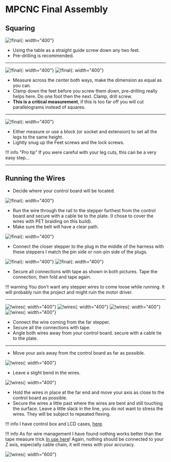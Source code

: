 # MPCNC Final Assembly

## Squaring

![!final](https://www.v1engineering.com/wp-content/uploads/2015/10/IMG_20151025_124732.jpg){: width="400"}

* Using the table as a straight guide screw down any two feet.
* Pre-drilling is recommended.

---

![!final](https://www.v1engineering.com/wp-content/uploads/2015/10/IMG_20151025_131236.jpg){: width="400"}
![!final](https://www.v1engineering.com/wp-content/uploads/2015/10/IMG_20151025_131308.jpg){: width="400"}

* Measure across the center both ways, make the dimension as equal as you can.
* Clamp down the feet before you screw them down, pre-drilling really helps here. Do one foot
then the next. Clamp, drill screw.
* **This is a critical measurement**, if this is too far off you will cut parallelograms
instead of squares.

---

![!final](https://www.v1engineering.com/wp-content/uploads/2015/10/IMG_20151025_131825.jpg){: width="400"}

* Either measure or use a block (or socket and extension) to set all the legs to the same height.
* Lightly snug up the Feet screws and the lock screws.

!!! info "Pro tip"
    If you were careful with your leg cuts, this can be a very easy step…

---

## Running the Wires

* Decide where your control board will be located.

![!final](https://www.v1engineering.com/wp-content/uploads/2015/10/IMG_20160823_134126.jpg){: width="400"}

* Run the wire through the rail to the stepper furthest from the control board and secure with a
cable tie to the plate. (I chose to cover the wires with PET braiding on this build).
* Make sure the belt will have a clear path.

![!final](https://www.v1engineering.com/wp-content/uploads/2015/10/IMG_20160823_135523.jpg){: width="400"}

* Connect the closer stepper to the plug in the middle of the harness with these steppers I match
the pin side or non-pin side of the plugs.

![!final](https://www.v1engineering.com/wp-content/uploads/2015/10/IMG_20160823_135543.jpg){: width="400"}
![!final](https://www.v1engineering.com/wp-content/uploads/2018/05/IMG_20180529_1806062.jpg){: width="400"}

* Secure  all connections with tape as shown in both pictures. Tape the connection, then fold and
tape again.

!!! warning
    You don't want any stepper wires to come loose while running. It will probably ruin the
    project and might ruin the motor driver.

---
![!wires](https://www.v1engineering.com/wp-content/uploads/2015/10/IMG_20160823_135612.jpg){: width="400"}
![!wires](https://www.v1engineering.com/wp-content/uploads/2015/10/IMG_20160823_135636.jpg){: width="400"}
![!wires](https://www.v1engineering.com/wp-content/uploads/2015/10/IMG_20160823_135922.jpg){: width="400"}
![!wires](https://www.v1engineering.com/wp-content/uploads/2018/05/IMG_20180529_1806062.jpg){: width="400"}

* Connect the wire coming from the far stepper.
* Secure all the connections with tape.
* Angle both wires away from your control board. secure with a cable tie to the plate.
---

* Move your axis away from the control board as far as possible.

![!wires](https://www.v1engineering.com/wp-content/uploads/2015/10/IMG_20160823_140155.jpg){: width="400"}

* Leave a slight bend in the wires.

![!wires](https://www.v1engineering.com/wp-content/uploads/2015/10/IMG_20160823_140256.jpg){: width="400"}

* Hold the wires in place at the far end and move your axis as close to the control board as
possible.
* Secure the wires a little past where the wires are bent and still touching the surface. Leave a
little slack in the line, you do not want to stress the wires. They will be subject to repeated
flexing.

!!! info 
    I have control box and LCD cases, [here](https://www.thingiverse.com/Allted/designs).

!!! info
    As for wire management I have found nothing works better than the tape measure trick
    [In use here](https://www.v1engineering.com/forum/topic/red-black-and-wheels/)! 
    Again, nothing should be connected to your Z axis, especially
    cable chain, it will mess with your accuracy.

![!wires](https://www.v1engineering.com/wp-content/uploads/2015/10/wires.jpg){: width="600"}


